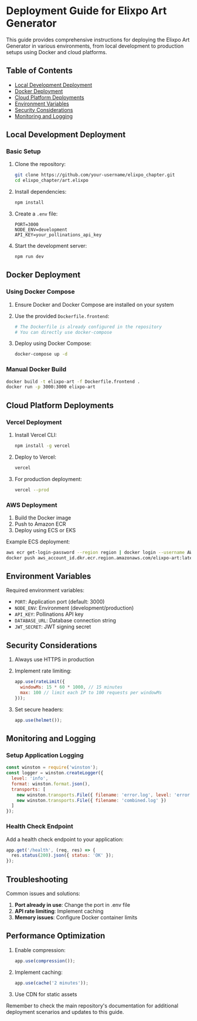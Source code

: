 # Deployment Guide for Elixpo Art Generator

This guide provides comprehensive instructions for deploying the Elixpo Art Generator in various environments, from local development to production setups using Docker and cloud platforms.

## Table of Contents
- [Local Development Deployment](#local-development-deployment)
- [Docker Deployment](#docker-deployment)
- [Cloud Platform Deployments](#cloud-platform-deployments)
- [Environment Variables](#environment-variables)
- [Security Considerations](#security-considerations)
- [Monitoring and Logging](#monitoring-and-logging)

## Local Development Deployment

### Basic Setup
1. Clone the repository:
   ```bash
   git clone https://github.com/your-username/elixpo_chapter.git
   cd elixpo_chapter/art.elixpo
   ```

2. Install dependencies:
   ```bash
   npm install
   ```

3. Create a `.env` file:
   ```env
   PORT=3000
   NODE_ENV=development
   API_KEY=your_pollinations_api_key
   ```

4. Start the development server:
   ```bash
   npm run dev
   ```

## Docker Deployment

### Using Docker Compose
1. Ensure Docker and Docker Compose are installed on your system

2. Use the provided `Dockerfile.frontend`:
   ```dockerfile
   # The Dockerfile is already configured in the repository
   # You can directly use docker-compose
   ```

3. Deploy using Docker Compose:
   ```bash
   docker-compose up -d
   ```

### Manual Docker Build
```bash
docker build -t elixpo-art -f Dockerfile.frontend .
docker run -p 3000:3000 elixpo-art
```

## Cloud Platform Deployments

### Vercel Deployment
1. Install Vercel CLI:
   ```bash
   npm install -g vercel
   ```

2. Deploy to Vercel:
   ```bash
   vercel
   ```

3. For production deployment:
   ```bash
   vercel --prod
   ```

### AWS Deployment
1. Build the Docker image
2. Push to Amazon ECR
3. Deploy using ECS or EKS

Example ECS deployment:
```bash
aws ecr get-login-password --region region | docker login --username AWS --password-stdin aws_account_id.dkr.ecr.region.amazonaws.com
docker push aws_account_id.dkr.ecr.region.amazonaws.com/elixpo-art:latest
```

## Environment Variables

Required environment variables:
- `PORT`: Application port (default: 3000)
- `NODE_ENV`: Environment (development/production)
- `API_KEY`: Pollinations API key
- `DATABASE_URL`: Database connection string
- `JWT_SECRET`: JWT signing secret

## Security Considerations

1. Always use HTTPS in production
2. Implement rate limiting:
   ```javascript
   app.use(rateLimit({
     windowMs: 15 * 60 * 1000, // 15 minutes
     max: 100 // limit each IP to 100 requests per windowMs
   }));
   ```

3. Set secure headers:
   ```javascript
   app.use(helmet());
   ```

## Monitoring and Logging

### Setup Application Logging
```javascript
const winston = require('winston');
const logger = winston.createLogger({
  level: 'info',
  format: winston.format.json(),
  transports: [
    new winston.transports.File({ filename: 'error.log', level: 'error' }),
    new winston.transports.File({ filename: 'combined.log' })
  ]
});
```

### Health Check Endpoint
Add a health check endpoint to your application:
```javascript
app.get('/health', (req, res) => {
  res.status(200).json({ status: 'OK' });
});
```

## Troubleshooting

Common issues and solutions:
1. **Port already in use**: Change the port in .env file
2. **API rate limiting**: Implement caching
3. **Memory issues**: Configure Docker container limits

## Performance Optimization

1. Enable compression:
   ```javascript
   app.use(compression());
   ```

2. Implement caching:
   ```javascript
   app.use(cache('2 minutes'));
   ```

3. Use CDN for static assets

Remember to check the main repository's documentation for additional deployment scenarios and updates to this guide.
